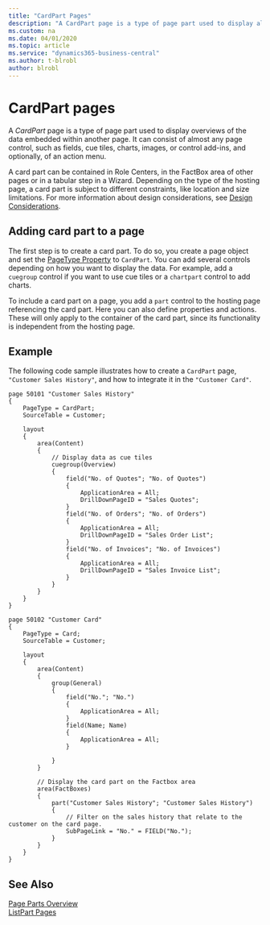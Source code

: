 ```yaml
---
title: "CardPart Pages"
description: "A CardPart page is a type of page part used to display almost any page controls, such as fields, cue tiles, charts, images, or control add-ins, embedded within another page."
ms.custom: na
ms.date: 04/01/2020
ms.topic: article
ms.service: "dynamics365-business-central"
ms.author: t-blrobl
author: blrobl
---
```


# CardPart pages

A *CardPart* page is a type of page part used to display overviews of the data embedded within another page. It can consist of almost any page control, such as fields, cue tiles, charts, images, or control add-ins, and optionally, of an action menu.

A card part can be contained in Role Centers, in the FactBox area of other pages or in a tabular step in a Wizard. Depending on the type of the hosting page, a card part is subject to different constraints, like location and size limitations. For more information about design considerations, see [Design Considerations](devenv-designing-parts#design-considerations.md).

## Adding card part to a page

The first step is to create a card part. To do so, you create a page object and set the [PageType Property](properties/devenv-pagetype-property.md) to `CardPart`. You can add several controls depending on how you want to display the data. For example, add a `cuegroup` control if you want to use cue tiles or a `chartpart` control to add charts.

To include a card part on a page, you add a `part` control to the hosting page referencing the card part. Here you can also define properties and actions. These will only apply to the container of the card part, since its functionality is independent from the hosting page.


## Example

The following code sample illustrates how to create a `CardPart` page, `"Customer Sales History"`, and how to integrate it in the `"Customer Card"`. 

```
page 50101 "Customer Sales History"
{
    PageType = CardPart;
    SourceTable = Customer;

    layout
    {
        area(Content)
        {
            // Display data as cue tiles
            cuegroup(Overview)
            {
                field("No. of Quotes"; "No. of Quotes")
                {
                    ApplicationArea = All;
                    DrillDownPageID = "Sales Quotes";
                }
                field("No. of Orders"; "No. of Orders")
                {
                    ApplicationArea = All;
                    DrillDownPageID = "Sales Order List";
                }
                field("No. of Invoices"; "No. of Invoices")
                {
                    ApplicationArea = All;
                    DrillDownPageID = "Sales Invoice List";
                }
            }
        }
    }
}

page 50102 "Customer Card"
{
    PageType = Card;
    SourceTable = Customer;

    layout
    {
        area(Content)
        {
            group(General)
            {
                field("No."; "No.")
                {
                    ApplicationArea = All;
                }
                field(Name; Name)
                {
                    ApplicationArea = All;
                }

            }
        }
        
        // Display the card part on the Factbox area
        area(FactBoxes)
        {
            part("Customer Sales History"; "Customer Sales History")
            {
                // Filter on the sales history that relate to the customer on the card page.
                SubPageLink = "No." = FIELD("No.");
            }
        }
    }
}
```

## See Also

[Page Parts Overview](devenv-designing-parts.md)   
[ListPart Pages](devenv-listpart-pages.md)   